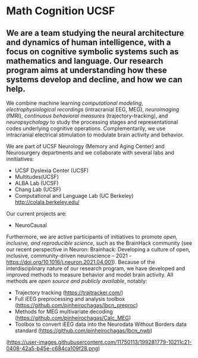 # Math Cognition UCSF

## We are a team studying the neural architecture and dynamics of human intelligence, with a focus on cognitive symbolic systems such as **mathematics** and **language**. Our research program aims at understanding how these systems develop and decline, and how we can help.

We combine machine learning *computational modeling*, *electrophysiological recordings* (intracranial EEG, MEG), *neuroimaging* (fMRI), *continuous behavioral measures* (trajectory-tracking), and *neuropsychology* to study the processing stages and representational codes underlying cognitive operations. Complementarily, we use intracranial electrical stimulation to modulate brain activity and behavior.

We are part of UCSF Neurology (Memory and Aging Center) and Neurosurgery departments and we collaborate with several labs and innitiatives:
* UCSF Dyslexia Center (UCSF)
* Multitudes(UCSF)
* ALBA Lab (UCSF)
* Chang Lab (UCSF)
* Computational and Language Lab (UC Berkeley) http://colala.berkeley.edu/

Our current projects are:
* NeuroCausal 

Furthermore, we are active participants of initiatives to promote *open, inclusive, and reproducible science*, such as the BrainHack community (see our recent perspective in Neuron: Brainhack: Developing a culture of open, inclusive, community-driven neuroscience – 2021 - https://doi.org/10.1016/j.neuron.2021.04.001). Because of the interdisciplinary nature of our research program, we have developed and improved methods to measure behavior and model brain activity. All methods are *open source and publicly available*, notably: 

* Trajectory tracking (https://trajtracker.com/)
* Full iEEG preprocessing and analysis toolbox (https://github.com/pinheirochagas/lbcn_preproc)
* Methods for MEG multivariate decoding (https://github.com/pinheirochagas/Calc_MEG)
* Toolbox to convert iEEG data into the Neurodata Without Borders data standard (https://github.com/pinheirochagas/lbcn_nwb)

(https://user-images.githubusercontent.com/11750113/199281779-10211c21-0408-42a5-b45e-c684ca109f28.png)

<!--

https://docs.github.com/github/writing-on-github/getting-started-with-writing-and-formatting-on-github/basic-writing-and-formatting-syntax

**Here are some ideas to get you started:**

🙋‍♀️ A short introduction - what is your organization all about?
🌈 Contribution guidelines - how can the community get involved?
👩‍💻 Useful resources - where can the community find your docs? Is there anything else the community should know?
🍿 Fun facts - what does your team eat for breakfast?
🧙 Remember, you can do mighty things with the power of [Markdown](https://docs.github.com/github/writing-on-github/getting-started-with-writing-and-formatting-on-github/basic-writing-and-formatting-syntax)
-->
